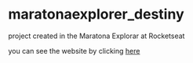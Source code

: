 # maratonaexplorer_destiny
project created in the Maratona Explorar at Rocketseat

you can see the website by clicking [here](https://zdarkordening.github.io/maratonaexplorer_destiny/)
